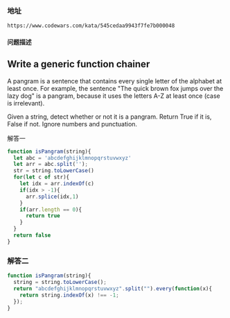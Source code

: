 ### 地址

```
https://www.codewars.com/kata/545cedaa9943f7fe7b000048
```



#### 问题描述

## Write a generic function chainer

A pangram is a sentence that contains every single letter of the alphabet at least once. For example, the sentence "The quick brown fox jumps over the lazy dog" is a pangram, because it uses the letters A-Z at least once (case is irrelevant).

Given a string, detect whether or not it is a pangram. Return True if it is, False if not. Ignore numbers and punctuation.

解答一

```javascript
function isPangram(string){
  let abc = 'abcdefghijklmnopqrstuvwxyz'
  let arr = abc.split('');
  str = string.toLowerCase()
  for(let c of str){
    let idx = arr.indexOf(c)
    if(idx > -1){
      arr.splice(idx,1)
    }    
    if(arr.length == 0){
      return true
    }
  }
  return false
}
```

### 解答二

```javascript
function isPangram(string){
  string = string.toLowerCase();
  return "abcdefghijklmnopqrstuvwxyz".split("").every(function(x){
    return string.indexOf(x) !== -1;
  });
}
```

